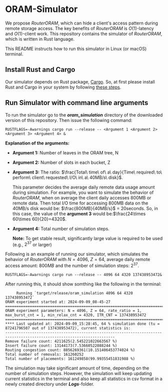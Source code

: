 # ORAM-Simulator
We propose *RouterORAM*, which can hide a client's access pattern during remote storage access.
The key benefits of *RouterORAM* is $O(1)$-latency and $O(1)$-client work.
This repository contains the simulator of *RouterORAM*, which is written in Rust language.


This README instructs how to run this simulator in Linux (or macOS) terminal.

## Install Rust and Cargo
Our simulator depends on Rust package, [Cargo](https://doc.rust-lang.org/cargo/index.html).
So, at first please install Rust and Cargo in your system by following [these steps](https://doc.rust-lang.org/cargo/getting-started/installation.html).


## Run Simulator with command line arguments
To run the simulator go to the ***oram_simulation*** directory of the downloaded version of this repository.
Then issue the following command:
```
RUSTFLAGS=-Awarnings cargo run --release -- <Argument 1 <Argument 2> <Argument 3> <Argument 4> &
```
**Explanation of the arguments:**
- **Argument 1:** Number of leaves in the ORAM tree, N
- **Argument 2:** Number of slots in each bucket, Z
- **Argument 3:** The ratio: $\frac{Total\ time\ of\ a\ day}{Time\ required\ to\ perform\ client\ requested\ I/O\ in\ a\ 40MB/s\ disk}$.

   This parameter decides the average daily remote data usage amount during simulation.
   For example, you want to simulate the behavior of *RouterORAM*, when on average the client daily accesses 800MB or remote data. Then total I/O time for accessing 800MB data on the 40MB/s disk would be: $\frac{800MB}{40MB/s}$ = 20seconds.
   So, in this case, the value of the **argument 3** would be:$\frac{24\times 60\times 60}{20}=4320$.
- **Argument 4:** Total number of simulation steps.

    **Note:** To get stable result, significantly large value is required to be used (e.g., $2^{37}$ or larger)

Following is an example of running our simulator, which simulates the behavior of *RouterORAM* with $N=4096$, $Z=64$, average daily remote access amount: $800MB$ and the number of simulation steps: $2^{37}$.
```
RUSTFLAGS=-Awarnings cargo run --release -- 4096 64 4320 137438953472&
```
After running this, it should show somthing like the following in the terminal:
```
     Running `target/release/oram_simulation 4096 64 4320 137438953472`
ORAM experiment started at: 2024-09-09_08-45-27
===================================================================================================================
ORAM experiment parameters: N = 4096, Z = 64, rate_ratio = 1, max_burst_cnt = 1, min_relax_cnt = 4320, ITR_CNT = 137438953472
===================================================================================================================
**** Last updated at: 2024-09-09_15:28:45, 64 % simulation done (tu = 87241796507 out of 137438953472), current statistics is:
-----------------------------------------------------------------------------------------------------------------------
Remove failure count: 4211625(2.545221022663567 %)
Insert failure count: 13144173(7.53660522088244 %)
Routing congestion count: 8856269361(10.151406453774024 %)
Total number of removals: 161260252
Total number of placements: 161249858(99.99355451831988 %)
```
The simulation may take significant amount of time, depending on the number of simulation steps. However, the simulation will keep updating current statistics in the terminal and also keep all statistics in csv format in a newly created directory under ***Logs***-folder.